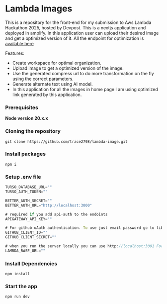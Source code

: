 # Lambda Images

This is a repository for the front-end for my submission to Aws Lambda Hackathon 2025, hosted by Devpost. This is a nextjs application and deployed in amplify. In this application user can upload their desired image and get a optimized version of it. All the endpoint for optimization is [available here](https://github.com/trace2798/lambda-on-fly-image-compression)

Features:

- Create workspace for optimal organization.
- Upload image to get a optimized version of the image.
- Use the generated compress url to do more transformation on the fly using the correct parameters.
- Generate alternate text using AI model.
- In this application for all the images in home page I am using optimized link generated by this application.


### Prerequisites

**Node version 20.x.x**

### Cloning the repository

```shell
git clone https://github.com/trace2798/lambda-image.git
```

### Install packages

```shell
npm i
```

### Setup .env file

```js
TURSO_DATABASE_URL=""
TURSO_AUTH_TOKEN=""

BETTER_AUTH_SECRET=""
BETTER_AUTH_URL="http://localhost:3000"

# required if you add api-auth to the endoints
APIGATEWAY_API_KEY=""

# For github oAuth authentication. To use just email password go to lib-> auth.ts and under  emailPassword turn  disableSignUp to false.
GITHUB_CLIENT_ID=""
GITHUB_CLIENT_SECRET=""

# when you run the server locally you can use http://localhost:3001 For deployed instance it will be the API Gateway base url.
LAMBDA_BASE_URL=""
```

### Install Dependencies

```shell
npm install

```

### Start the app

```shell
npm run dev
```
